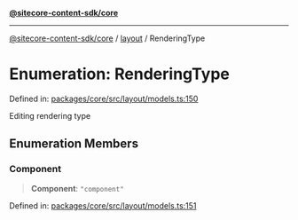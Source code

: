 [**@sitecore-content-sdk/core**](../../README.md)

***

[@sitecore-content-sdk/core](../../README.md) / [layout](../README.md) / RenderingType

# Enumeration: RenderingType

Defined in: [packages/core/src/layout/models.ts:150](https://github.com/Sitecore/content-sdk/blob/49730513e5708f82afd41a071847a7598aa586bb/packages/core/src/layout/models.ts#L150)

Editing rendering type

## Enumeration Members

### Component

> **Component**: `"component"`

Defined in: [packages/core/src/layout/models.ts:151](https://github.com/Sitecore/content-sdk/blob/49730513e5708f82afd41a071847a7598aa586bb/packages/core/src/layout/models.ts#L151)
